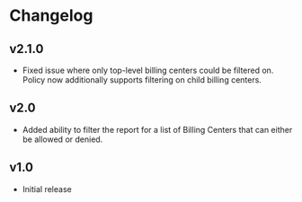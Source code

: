 # Changelog

## v2.1.0

- Fixed issue where only top-level billing centers could be filtered on. Policy now additionally supports filtering on child billing centers.

## v2.0

- Added ability to filter the report for a list of Billing Centers that can either be allowed or denied.

## v1.0

- Initial release
